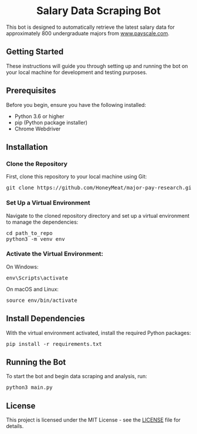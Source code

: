 <h1 align="center">Salary Data Scraping Bot</h1>

<p>This bot is designed to automatically retrieve the latest salary data for approximately 800 undergraduate majors from <a href="http://www.payscale.com">www.payscale.com</a>.</p>

<h2>Getting Started</h2>

<p>These instructions will guide you through setting up and running the bot on your local machine for development and testing purposes.</p>

<h2>Prerequisites</h2>

<p>Before you begin, ensure you have the following installed:</p>

<ul>
<li>Python 3.6 or higher</li>
<li>pip (Python package installer)</li>
<li>Chrome Webdriver</li>
</ul>

<h2>Installation</h2>

<h3>Clone the Repository</h3>

<p>First, clone this repository to your local machine using Git:</p>

<pre>
git clone https://github.com/HoneyMeat/major-pay-research.git
</pre>

<h3>Set Up a Virtual Environment</h3>

<p>Navigate to the cloned repository directory and set up a virtual environment to manage the dependencies:</p>

<pre>
cd path_to_repo
python3 -m venv env
</pre>

<h3>Activate the Virtual Environment:</h3>

<p>On Windows:</p>

<pre>
env\Scripts\activate
</pre>

<p>On macOS and Linux:</p>

<pre>
source env/bin/activate
</pre>

<h2>Install Dependencies</h2>

<p>With the virtual environment activated, install the required Python packages:</p>

<pre>
pip install -r requirements.txt
</pre>

<h2>Running the Bot</h2>

<p>To start the bot and begin data scraping and analysis, run:</p>

<pre>
python3 main.py
</pre>

<h2>License</h2>

<p>This project is licensed under the MIT License - see the <a href="LICENSE">LICENSE</a> file for details.</p>

